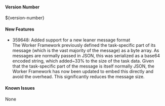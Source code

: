 #### Version Number
${version-number}

#### New Features
- 359648: Added support for a new leaner message format  
  The Worker Framework previously defined the task-specific part of its message (which is the vast majority of the message) as a byte array. As messages are normally passed in JSON, this was serialized as a base64 encoded string, which added~33% to the size of the task data. Given that the task-specific part of the message is itself normally JSON, the Worker Framework has now been updated to embed this directly and avoid the overhead. This significantly reduces the message size.

#### Known Issues
None
